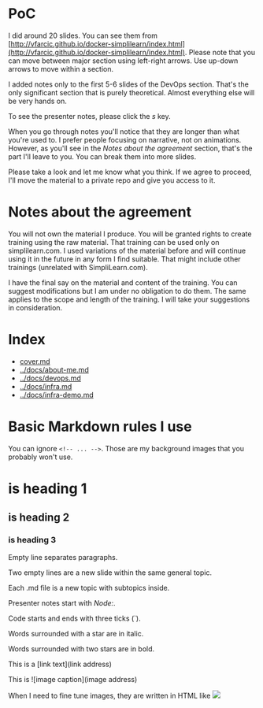 # PoC

I did around 20 slides. You can see them from [http://vfarcic.github.io/docker-simplilearn/index.html](http://vfarcic.github.io/docker-simplilearn/index.html). Please note that you can move between major section using left-right arrows. Use up-down arrows to move within a section.

I added notes only to the first 5-6 slides of the DevOps section. That's the only significant section that is purely theoretical. Almost everything else will be very hands on.

To see the presenter notes, please click the *s* key.

When you go through notes you'll notice that they are longer than what you're used to. I prefer people focusing on narrative, not on animations. However, as you'll see in the *Notes about the agreement* section, that's the part I'll leave to you. You can break them into more slides.

Please take a look and let me know what you think. If we agree to proceed, I'll move the material to a private repo and give you access to it.

# Notes about the agreement

You will not own the material I produce. You will be granted rights to create training using the raw material. That training can be used only on simplilearn.com. I used variations of the material before and will continue using it in the future in any form I find suitable. That might include other trainings (unrelated with SimpliLearn.com).

I have the final say on the material and content of the training. You can suggest modifications but I am under no obligation to do them. The same applies to the scope and length of the training. I will take your suggestions in consideration.

# Index

* [cover.md](cover.md)
* [../docs/about-me.md](../docs/about-me.md)
* [../docs/devops.md](../docs/devops.md)
* [../docs/infra.md](../docs/infra.md)
* [../docs/infra-demo.md](../docs/infra-demo.md)

# Basic Markdown rules I use

You can ignore `<!-- ... -->`. Those are my background images that you probably won't use.

# is heading 1

## is heading 2

### is heading 3

Empty line separates paragraphs.

Two empty lines are a new slide within the same general topic.

Each .md file is a new topic with subtopics inside.

Presenter notes start with *Node:*.

Code starts and ends with three ticks (`).

Words surrounded with a star are in italic.

Words surrounded with two stars are in bold.

This is a [link text](link address)

This is ![image caption](image address)

When I need to fine tune images, they are written in HTML like <img src="image address">
